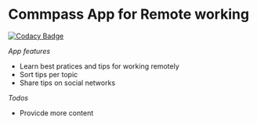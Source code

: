 # Commpass App for Remote working

[![Codacy Badge](https://api.codacy.com/project/badge/Grade/11c224367a324d518b9dec7a92b3be66)](https://app.codacy.com/gh/fabricethilaw/gads2020-project-compass?utm_source=github.com&utm_medium=referral&utm_content=fabricethilaw/gads2020-project-compass&utm_campaign=Badge_Grade)

*App features*
- Learn best pratices and tips for working remotely
- Sort tips per topic
- Share tips on social networks

*Todos*
- Provicde more content

